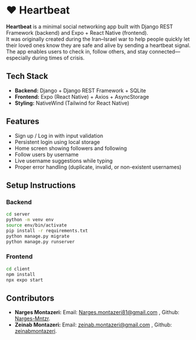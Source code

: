 # ❤️ Heartbeat

**Heartbeat** is a minimal social networking app built with Django REST Framework (backend) and Expo + React Native (frontend).  
It was originally created during the Iran–Israel war to help people quickly let their loved ones know they are safe and alive by sending a heartbeat signal. The app enables users to check in, follow others, and stay connected—especially during times of crisis.


## Tech Stack

- **Backend:** Django + Django REST Framework + SQLite
- **Frontend:** Expo (React Native) + Axios + AsyncStorage
- **Styling:** NativeWind (Tailwind for React Native)

## Features

- Sign up / Log in with input validation
- Persistent login using local storage
- Home screen showing followers and following
- Follow users by username
- Live username suggestions while typing
- Proper error handling (duplicate, invalid, or non-existent usernames)


## Setup Instructions

### Backend

```bash
cd server
python -m venv env
source env/bin/activate
pip install -r requirements.txt
python manage.py migrate
python manage.py runserver
```

### Frontend

```bash
cd client
npm install
npx expo start
```


## Contributors
- **Narges Montazeri:** Email: Narges.montazeri81@gmail.com , Github: [Narges-Mntzr](https://github.com/Narges-Mntzr).<br />
- **Zeinab Montazeri:**  Email: zeinab.montazeri@gmail.com , Github: [zeinabmontazeri](https://github.com/zeinabmontazeri).<br />
